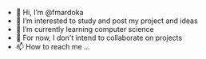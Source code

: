 - 👋 Hi, I’m @fmardoka
- 👀 I’m interested to study and post my project and ideas
- 🌱 I’m currently learning computer science
- 💞️ For now, I don't intend to collaborate on projects
- 📫 How to reach me ...

<!---
fmardoka/fmardoka is a ✨ special ✨ repository because its `README.md` (this file) appears on your GitHub profile.
You can click the Preview link to take a look at your changes.
--->
